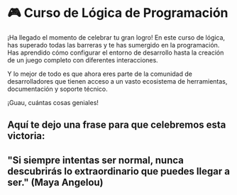 # 🎮 Curso de Lógica de Programación

¡Ha llegado el momento de celebrar tu gran logro!
En este curso de lógica, has superado todas las barreras y te has sumergido en la programación. Has aprendido cómo configurar el entorno de desarrollo hasta la creación de un juego completo con diferentes interacciones.

Y lo mejor de todo es que ahora eres parte de la comunidad de desarrolladores que tienen acceso a un vasto ecosistema de herramientas, documentación y soporte técnico.

¡Guau, cuántas cosas geniales!

## Aquí te dejo una frase para que celebremos esta victoria:
## "Si siempre intentas ser normal, nunca descubrirás lo extraordinario que puedes llegar a ser." (Maya Angelou)

